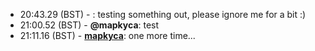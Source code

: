 * 20:43.29 (BST) - __<mapkyca>__: testing something out, please ignore me for a bit :)
* 21:00.52 (BST) - __@mapkyca__: test
* 21:11.16 (BST) - __[mapkyca](https://github.com/mapkyca)__: one more time...
